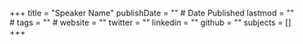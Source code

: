 +++
title = "Speaker Name"
publishDate = "" # Date Published
lastmod = "" #
tags = "" #
website = ""
twitter = ""
linkedin = ""
github = ""
subjects = []
+++
